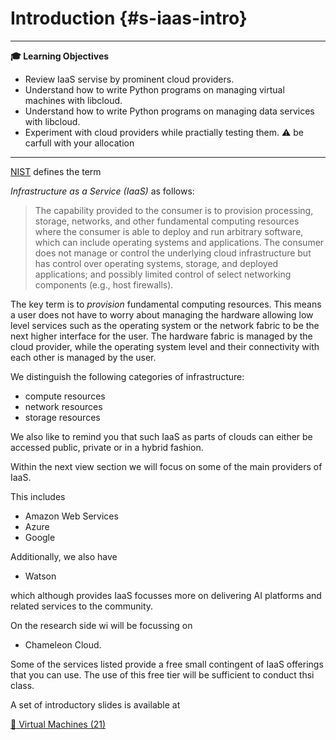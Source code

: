 # Introduction {#s-iaas-intro}

---

**:mortar_board: Learning Objectives**

* Review IaaS servise by prominent cloud providers.
* Understand how to write Python programs on managing virtual machines with libcloud.
* Understand how to write Python programs on managing data services with libcloud.
* Experiment with cloud providers while practially testing them. :warning: be carfull with your allocation

---

[NIST](https://nvlpubs.nist.gov/nistpubs/Legacy/SP/nistspecialpublication800-145.pdf) defines the term 

*Infrastructure as a Service (IaaS)* as follows:

> The capability provided to the consumer is to provision processing,
> storage, networks, and other fundamental computing resources where
> the consumer is able to deploy and run arbitrary software, which can
> include operating systems and applications. The consumer does not
> manage or control the underlying cloud infrastructure but has
> control over operating systems, storage, and deployed applications;
> and possibly limited control of select networking components (e.g.,
> host firewalls).

The key term is to *provision* fundamental computing resources. This
means a user does not have to worry about managing the hardware
allowing low level services such as the operating system or the
network fabric to be the next higher interface for the user. The
hardware fabric is managed by the cloud provider, while the operating
system level and their connectivity with each other is managed by the
user.

We distinguish the following categories of infrastructure:

* compute resources
* network resources
* storage resources

We also like to remind you that such IaaS as parts of clouds can
either be accessed public, private or in a hybrid fashion.

Within the next view section we will focus on some of the main
providers of IaaS.

This includes

* Amazon Web Services
* Azure
* Google

Additionally, we also have 

* Watson

which although provides IaaS focusses more on delivering AI platforms
and related services to the community.

On the research side wi will be focussing on

* Chameleon Cloud.

Some of the services listed provide a free small contingent of IaaS
offerings that you can use. The use of this free tier will be
sufficient to conduct thsi class.

A set of introductory slides is available at

[:scroll: Virtual Machines (21)](https://1drv.ms/p/s!AvpSEd2J24STjBbo4k35C5v-ra8g)
